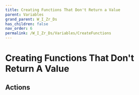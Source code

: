 ```yaml
---
title: Creating Functions That Don't Return a Value
parent: Variables
grand_parent: W_I_Zr_Ds
has_children: false
nav_order: 6
permalink: /W_I_Zr_Ds/Variables/CreateFunctions
---
```

# Creating Functions That Don't Return A Value

## Actions
